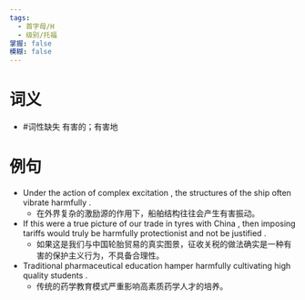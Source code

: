```yaml
---
tags:
  - 首字母/H
  - 级别/托福
掌握: false
模糊: false
---
```

# 词义
- #词性缺失 有害的；有害地
# 例句
- Under the action of complex excitation , the structures of the ship often vibrate harmfully .
	- 在外界复杂的激励源的作用下，船舶结构往往会产生有害振动。
- If this were a true picture of our trade in tyres with China , then imposing tariffs would truly be harmfully protectionist and not be justified .
	- 如果这是我们与中国轮胎贸易的真实图景，征收关税的做法确实是一种有害的保护主义行为，不具备合理性。
- Traditional pharmaceutical education hamper harmfully cultivating high quality students .
	- 传统的药学教育模式严重影响高素质药学人才的培养。
